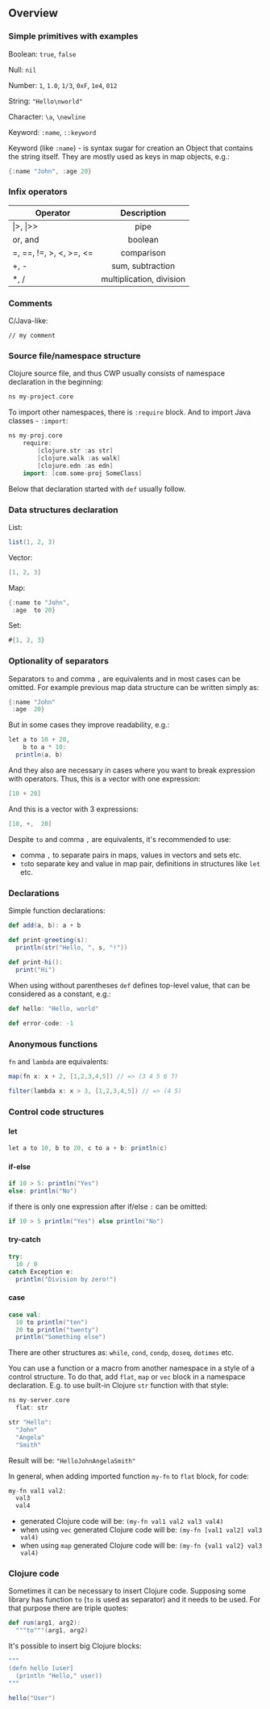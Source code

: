 ## Overview

### Simple primitives with examples

Boolean: `true`, `false`

Null: `nil`

Number: `1`, `1.0`, `1/3`, `0xF`, `1e4`, `012`

String: `"Hello\nworld"`

Character: `\a`, `\newline`

Keyword: `:name`, `::keyword`

Keyword (like `:name`) - is syntax sugar for creation an Object that contains the string itself. 
They are mostly used as keys in map objects, e.g.: 
```scala
{:name "John", :age 20}
```

### Infix operators

| Operator                |       Description        |   
|-------------------------|:------------------------:|
| \|>,  \|>>              |           pipe           |
| or, and                 |         boolean          |
| =, ==, !=, >, <, >=, <= |        comparison        |
| +, -                    |     sum, subtraction     |
| *, /                    | multiplication, division |


### Comments
C/Java-like:
```
// my comment
```


### Source file/namespace structure

Clojure source file, and thus CWP usually consists of namespace declaration in the beginning:

```scala
ns my-project.core
```
To import other namespaces, there is `:require` block. And to import Java classes - `:import`:
```scala
ns my-proj.core
    require:
        [clojure.str :as str]
        [clojure.walk :as walk]
        [clojure.edn :as edn]
    import: [com.some-proj SomeClass]
```
Below that declaration started with `def` usually follow.


### Data structures declaration
List:
```scala 
list(1, 2, 3)
```

Vector:
```scala
[1, 2, 3]
```

Map:
```scala
{:name to "John",
 :age  to 20}
```

Set:
```scala 
#{1, 2, 3}
```

### Optionality of separators
Separators `to` and comma `,` are equivalents and in most cases can be omitted.
For example previous map data structure can be written simply as:
```scala 
{:name "John" 
 :age  20}
```
But in some cases they improve readability, e.g.:
```scala
let a to 10 + 20,
    b to a * 10:
  println(a, b)
```

And they also are necessary in cases where you want to break expression with operators.
Thus, this is a vector with one expression:
```scala
[10 + 20]
```
And this is a vector with 3 expressions:
```scala
[10, +,  20]
```
Despite `to` and comma `,` are equivalents, it's recommended to use:
* comma `,` to separate pairs in maps, values in vectors and sets etc.
* `to`to separate key and value in map pair, definitions in structures like `let` etc.

### Declarations
Simple function declarations:
```scala
def add(a, b): a + b

def print-greeting(s): 
  println(str("Hello, ", s, "!"))
    
def print-hi(): 
  print("Hi")      
```
When using without parentheses `def` defines top-level value, that can be considered as a constant, e.g.:

```scala
def hello: "Hello, world"

def error-code: -1
```
### Anonymous functions
`fn` and `lambda` are equivalents:
```scala 
map(fn x: x + 2, [1,2,3,4,5]) // => (3 4 5 6 7)

filter(lambda x: x > 3, [1,2,3,4,5]) // => (4 5)
```



### Control code structures

#### let
```scala
let a to 10, b to 20, c to a + b: println(c)
```

#### if-else
```scala
if 10 > 5: println("Yes")
else: println("No")
```
if there is only one expression after if/else `:` can be omitted:
```scala
if 10 > 5 println("Yes") else println("No")
```

#### try-catch
```scala 
try:
  10 / 0
catch Exception e: 
  println("Division by zero!")
```

#### case
```scala
case val:
  10 to println("ten")
  20 to println("twenty")
  println("Something else")
```

There are other structures as: `while`, `cond`, `condp`, `doseq`, `dotimes` etc.

You can use a function or a macro from another namespace in a style of a control structure.
To do that, add `flat`, `map` or `vec` block in a namespace declaration.
E.g. to use built-in Clojure `str` function with that style:

```scala
ns my-server.core
  flat: str

str "Hello":
  "John"
  "Angela"
  "Smith"  
```
Result will be: `"HelloJohnAngelaSmith"`

In general, when adding imported function `my-fn` to `flat` block, for code:
```scala
my-fn val1 val2:
  val3
  val4
```
* generated Clojure code will be:  `(my-fn val1 val2 val3 val4)`
* when using `vec` generated Clojure code will be: `(my-fn [val1 val2] val3 val4)`
* when using `map` generated Clojure code will be: `(my-fn {val1 val2} val3 val4)`

### Clojure code
Sometimes it can be necessary to insert Clojure code.
Supposing some library has function `to` (`to` is used as separator) and it needs to be used.
For that purpose there are triple quotes:

```scala 
def run(arg1, arg2):
  """to"""(arg1, arg2)
```
It's possible to insert big Clojure blocks:
```scala 
"""
(defn hello [user]
  (println "Hello," user))
"""

hello("User")
```